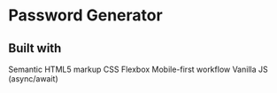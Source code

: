 # Password Generator

## Built with
Semantic HTML5 markup
CSS Flexbox
Mobile-first workflow
Vanilla JS (async/await)
